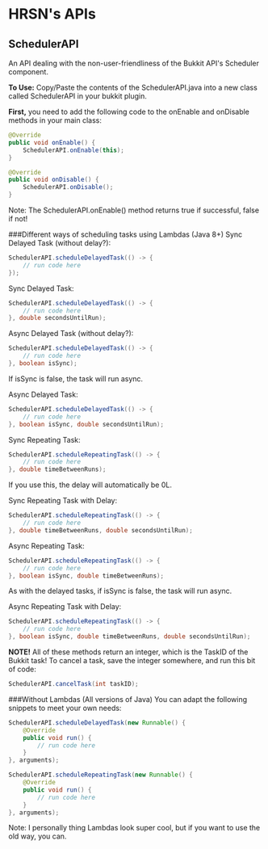 # HRSN's APIs

## SchedulerAPI
An API dealing with the non-user-friendliness of the Bukkit API's Scheduler component.

<b>To Use:</b> Copy/Paste the contents of the SchedulerAPI.java into a new class called SchedulerAPI in your bukkit plugin.

<b>First,</b> you need to add the following code to the onEnable and onDisable methods in your main class:
```java
@Override
public void onEnable() {
    SchedulerAPI.onEnable(this);
}

@Override
public void onDisable() {
    SchedulerAPI.onDisable();
}
```
Note: The SchedulerAPI.onEnable() method returns true if successful, false if not!

###Different ways of scheduling tasks using Lambdas (Java 8+)
Sync Delayed Task (without delay?):
```java
SchedulerAPI.scheduleDelayedTask(() -> {
    // run code here
});
```

Sync Delayed Task:
```java
SchedulerAPI.scheduleDelayedTask(() -> {
    // run code here
}, double secondsUntilRun);
```

Async Delayed Task (without delay?):
```java
SchedulerAPI.scheduleDelayedTask(() -> {
    // run code here
}, boolean isSync);
```
If isSync is false, the task will run async.

Async Delayed Task:
```java
SchedulerAPI.scheduleDelayedTask(() -> {
    // run code here
}, boolean isSync, double secondsUntilRun);
```

Sync Repeating Task:
```java
SchedulerAPI.scheduleRepeatingTask(() -> {
    // run code here
}, double timeBetweenRuns);
```
If you use this, the delay will automatically be 0L.

Sync Repeating Task with Delay:
```java
SchedulerAPI.scheduleRepeatingTask(() -> {
    // run code here
}, double timeBetweenRuns, double secondsUntilRun);
```

Async Repeating Task:
```java
SchedulerAPI.scheduleRepeatingTask(() -> {
    // run code here
}, boolean isSync, double timeBetweenRuns);
```
As with the delayed tasks, if isSync is false, the task will run async.

Async Repeating Task with Delay:
```java
SchedulerAPI.scheduleRepeatingTask(() -> {
    // run code here
}, boolean isSync, double timeBetweenRuns, double secondsUntilRun);
```

<b>NOTE!</b> All of these methods return an integer, which is the TaskID of the Bukkit task! To cancel a task, save the integer somewhere, and run this bit of code:
```java
SchedulerAPI.cancelTask(int taskID);
```

###Without Lambdas (All versions of Java)
You can adapt the following snippets to meet your own needs:
```java
SchedulerAPI.scheduleDelayedTask(new Runnable() {
    @Override
    public void run() {
        // run code here
    }
}, arguments);

SchedulerAPI.scheduleRepeatingTask(new Runnable() {
    @Override
    public void run() {
        // run code here
    }
}, arguments);
```
Note: I personally thing Lambdas look super cool, but if you want to use the old way, you can.
